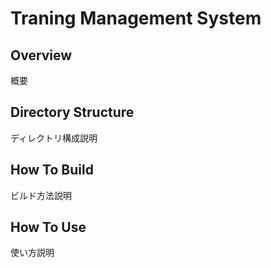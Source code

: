 # Traning Management System
## Overview
概要
## Directory Structure
ディレクトリ構成説明
## How To Build
ビルド方法説明
## How To Use
使い方説明

